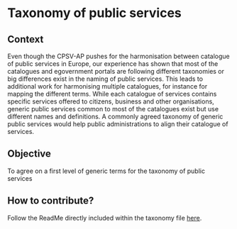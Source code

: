 # Taxonomy of public services

## Context
Even though the CPSV-AP pushes for the harmonisation between catalogue of public services in Europe, our experience has shown that most of the catalogues and egovernment portals are following different taxonomies or big differences exist in the naming of public services. 
This leads to additional work for harmonising multiple catalogues, for instance for mapping the different terms. While each catalogue of services contains specific services offered to citizens, business and other organisations, generic public services common to most of the catalogues exist but use different names and definitions. A commonly agreed taxonomy of generic public services would help public administrations to align their catalogue of services.

## Objective
To agree on a first level of generic terms for the taxonomy of public services

## How to contribute?
Follow the ReadMe directly included within the taxonomy file [here](https://github.com/catalogue-of-services-isa/Taxonomy/blob/master/Taxonomy%20proposal%20v0.10.xlsx).
